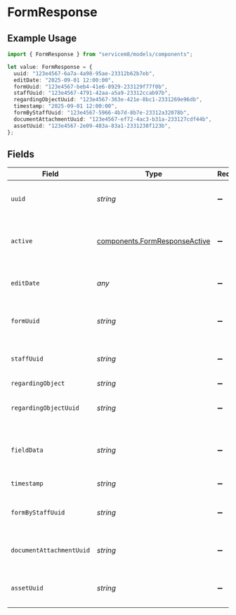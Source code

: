 # FormResponse

## Example Usage

```typescript
import { FormResponse } from "servicem8/models/components";

let value: FormResponse = {
  uuid: "123e4567-6a7a-4a98-95ae-23312b62b7eb",
  editDate: "2025-09-01 12:00:00",
  formUuid: "123e4567-beb4-41e6-8929-233129f77f0b",
  staffUuid: "123e4567-4791-42aa-a5a9-23312ccab97b",
  regardingObjectUuid: "123e4567-363e-421e-8bc1-2331269e96db",
  timestamp: "2025-09-01 12:00:00",
  formByStaffUuid: "123e4567-5966-4b7d-8b7e-23312a32078b",
  documentAttachmentUuid: "123e4567-ef72-4ac3-b31a-233127cdf44b",
  assetUuid: "123e4567-2e09-483a-83a1-2331238f123b",
};
```

## Fields

| Field                                                                          | Type                                                                           | Required                                                                       | Description                                                                    | Example                                                                        |
| ------------------------------------------------------------------------------ | ------------------------------------------------------------------------------ | ------------------------------------------------------------------------------ | ------------------------------------------------------------------------------ | ------------------------------------------------------------------------------ |
| `uuid`                                                                         | *string*                                                                       | :heavy_minus_sign:                                                             | Unique identifier for this record                                              | 123e4567-6a7a-4a98-95ae-23312b62b7eb                                           |
| `active`                                                                       | [components.FormResponseActive](../../models/components/formresponseactive.md) | :heavy_minus_sign:                                                             | Record active/deleted flag.  Valid values are [0,1]                            |                                                                                |
| `editDate`                                                                     | *any*                                                                          | :heavy_minus_sign:                                                             | Timestamp at which record was last modified                                    | 2025-09-01 12:00:00                                                            |
| `formUuid`                                                                     | *string*                                                                       | :heavy_minus_sign:                                                             | N/A                                                                            | 123e4567-beb4-41e6-8929-233129f77f0b                                           |
| `staffUuid`                                                                    | *string*                                                                       | :heavy_minus_sign:                                                             | N/A                                                                            | 123e4567-4791-42aa-a5a9-23312ccab97b                                           |
| `regardingObject`                                                              | *string*                                                                       | :heavy_minus_sign:                                                             | N/A                                                                            |                                                                                |
| `regardingObjectUuid`                                                          | *string*                                                                       | :heavy_minus_sign:                                                             | N/A                                                                            | 123e4567-363e-421e-8bc1-2331269e96db                                           |
| `fieldData`                                                                    | *string*                                                                       | :heavy_minus_sign:                                                             | JSON array of form answers captured at submission time.                        |                                                                                |
| `timestamp`                                                                    | *string*                                                                       | :heavy_minus_sign:                                                             | N/A                                                                            | 2025-09-01 12:00:00                                                            |
| `formByStaffUuid`                                                              | *string*                                                                       | :heavy_minus_sign:                                                             | N/A                                                                            | 123e4567-5966-4b7d-8b7e-23312a32078b                                           |
| `documentAttachmentUuid`                                                       | *string*                                                                       | :heavy_minus_sign:                                                             | N/A                                                                            | 123e4567-ef72-4ac3-b31a-233127cdf44b                                           |
| `assetUuid`                                                                    | *string*                                                                       | :heavy_minus_sign:                                                             | N/A                                                                            | 123e4567-2e09-483a-83a1-2331238f123b                                           |